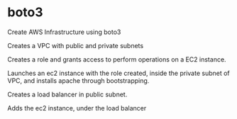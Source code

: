# boto3
Create AWS Infrastructure using boto3

Creates a VPC with public and private subnets

Creates a role and grants access to perform operations on a EC2 instance.

Launches an ec2 instance with the role created, inside the private subnet of VPC, and installs apache through bootstrapping.

Creates a load balancer in public subnet.

Adds the ec2 instance, under the load balancer
